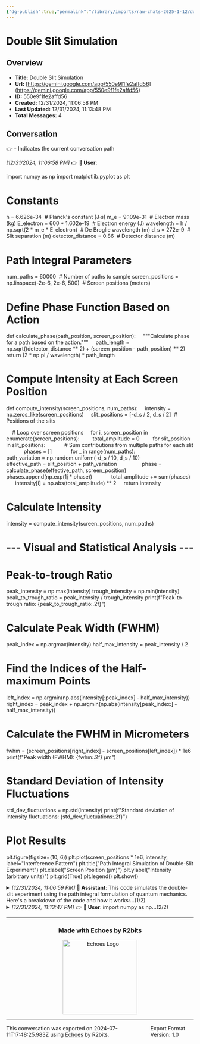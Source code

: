 ```yaml
---
{"dg-publish":true,"permalink":"/library/imports/raw-chats-2025-1-12/double-slit-simulation/"}
---
```


# Double Slit Simulation

## Overview
- **Title:** Double Slit Simulation
- **Url:** [https://gemini.google.com/app/550e9f1fe2affd56](https://gemini.google.com/app/550e9f1fe2affd56)
- **ID:** 550e9f1fe2affd56
- **Created:** 12/31/2024, 11:06:58 PM
- **Last Updated:** 12/31/2024, 11:13:48 PM
- **Total Messages:** 4

## Conversation
👉 - Indicates the current conversation path

<i>[12/31/2024, 11:06:58 PM]</i> 👉 <b>👤 User</b>: 

import numpy as np
import matplotlib.pyplot as plt

# Constants
h = 6.626e-34  # Planck's constant (J·s)
m_e = 9.109e-31  # Electron mass (kg)
E_electron = 600 * 1.602e-19  # Electron energy (J)
wavelength = h / np.sqrt(2 * m_e * E_electron)  # De Broglie wavelength (m)
d_s = 272e-9  # Slit separation (m)
detector_distance = 0.86  # Detector distance (m)

# Path Integral Parameters
num_paths = 60000  # Number of paths to sample
screen_positions = np.linspace(-2e-6, 2e-6, 500)  # Screen positions (meters)

# Define Phase Function Based on Action
def calculate_phase(path_position, screen_position):
    """Calculate phase for a path based on the action."""
    path_length = np.sqrt((detector_distance ** 2) + (screen_position - path_position) ** 2)
    return (2 * np.pi / wavelength) * path_length

# Compute Intensity at Each Screen Position
def compute_intensity(screen_positions, num_paths):
    intensity = np.zeros_like(screen_positions)
    slit_positions = [-d_s / 2, d_s / 2]  # Positions of the slits

    # Loop over screen positions
    for i, screen_position in enumerate(screen_positions):
        total_amplitude = 0
        for slit_position in slit_positions:
            # Sum contributions from multiple paths for each slit
            phases = []
            for _ in range(num_paths):
                path_variation = np.random.uniform(-d_s / 10, d_s / 10)
                effective_path = slit_position + path_variation
                phase = calculate_phase(effective_path, screen_position)
                phases.append(np.exp(1j * phase))
            total_amplitude += sum(phases)
        intensity[i] = np.abs(total_amplitude) ** 2
    return intensity

# Calculate Intensity
intensity = compute_intensity(screen_positions, num_paths)

# --- Visual and Statistical Analysis ---

# Peak-to-trough Ratio
peak_intensity = np.max(intensity)
trough_intensity = np.min(intensity)
peak_to_trough_ratio = peak_intensity / trough_intensity
print(f"Peak-to-trough ratio: {peak_to_trough_ratio:.2f}")

# Calculate Peak Width (FWHM)
peak_index = np.argmax(intensity)
half_max_intensity = peak_intensity / 2

# Find the Indices of the Half-maximum Points
left_index = np.argmin(np.abs(intensity[:peak_index] - half_max_intensity))
right_index = peak_index + np.argmin(np.abs(intensity[peak_index:] - half_max_intensity))

# Calculate the FWHM in Micrometers
fwhm = (screen_positions[right_index] - screen_positions[left_index]) * 1e6
print(f"Peak width (FWHM): {fwhm:.2f} µm")

# Standard Deviation of Intensity Fluctuations
std_dev_fluctuations = np.std(intensity)
print(f"Standard deviation of intensity fluctuations: {std_dev_fluctuations:.2f}")

# Plot Results
plt.figure(figsize=(10, 6))
plt.plot(screen_positions * 1e6, intensity, label="Interference Pattern")
plt.title("Path Integral Simulation of Double-Slit Experiment")
plt.xlabel("Screen Position (µm)")
plt.ylabel("Intensity (arbitrary units)")
plt.grid(True)
plt.legend()
plt.show()<br>

<details style="margin-left: 0px">
<summary><i>[12/31/2024, 11:06:59 PM]</i> <b>🤖 Assistant</b>: This code simulates the double-slit experiment using the path integral formulation of quantum mechanics. Here's a breakdown of the code and how it works:...(1/2)</summary>

---

<i>[12/31/2024, 11:06:59 PM]</i> <b>🤖 Assistant</b>: 

This code simulates the double-slit experiment using the path integral formulation of quantum mechanics. Here's a breakdown of the code and how it works:

**1. Constants and Parameters**

* `h`, `m_e`, `E_electron`: Planck's constant, electron mass, and electron energy, respectively. These are used to calculate the de Broglie wavelength of the electron.
* `wavelength`: The de Broglie wavelength, which determines the wave-like behavior of the electron.
* `d_s`: The separation between the two slits.
* `detector_distance`: The distance from the slits to the detector screen.
* `num_paths`: The number of paths sampled for each slit. More paths generally lead to more accurate results.
* `screen_positions`: An array of positions along the detector screen where the intensity is calculated.

**2. `calculate_phase` Function**

* This function calculates the phase of the electron wave for a given path.
* The phase depends on the path length and the de Broglie wavelength.
* The path length is calculated using the Pythagorean theorem, considering the distance from the slit to a point on the screen and the distance from that point to the detector.

**3. `compute_intensity` Function**

* This function calculates the intensity of the electron wave at each point on the screen.
* It iterates through each screen position and both slits.
* For each slit, it samples a large number of paths (`num_paths`) with slight variations (`path_variation`).
* The phase of each path is calculated using `calculate_phase`.
* The total amplitude at a screen position is the sum of the complex amplitudes (represented as complex exponentials) of all paths from both slits.
* The intensity is the square of the magnitude of the total amplitude.

**4. Visual and Statistical Analysis**

* **Peak-to-trough ratio:** This measures the contrast of the interference pattern. Higher ratios indicate more pronounced interference.
* **Peak width (FWHM):** The full width at half maximum of the central peak, which gives an indication of the spread of the interference pattern.
* **Standard deviation of intensity fluctuations:** This measures how much the intensity varies around its average value, giving a sense of the "noise" in the pattern.
* **Plotting:** The code generates a plot of the intensity distribution on the screen.

**How the Path Integral Works**

The path integral formulation of quantum mechanics says that a particle takes all possible paths from its starting point to its ending point. Each path contributes a complex amplitude to the final probability amplitude. The phase of this complex amplitude is determined by the action of the path (which is related to the path length in this case).

This code simulates this by:

1. **Sampling paths:** Randomly generating many paths from each slit to each point on the screen.
2. **Calculating phases:** Determining the phase of each path based on its length.
3. **Summing amplitudes:** Adding up the complex amplitudes of all paths to find the total amplitude at each screen position.
4. **Calculating intensity:** Squaring the magnitude of the total amplitude to get the intensity.

**To run this code:**

1. Make sure you have NumPy and Matplotlib installed (`pip install numpy matplotlib`).
2. Save the code as a Python file (e.g., `double_slit.py`).
3. Run the file from your terminal using `python double_slit.py`.

This will produce a plot of the simulated double-slit interference pattern and print out the statistical measures. You should see a pattern of bright and dark fringes, demonstrating the wave-like nature of electrons.
<br>

---

</details>

<details style="margin-left: 0px">
<summary><i>[12/31/2024, 11:13:47 PM]</i> 👉 <b>👤 User</b>: import numpy as np...(2/2)</summary>

---

<i>[12/31/2024, 11:13:47 PM]</i> 👉 <b>👤 User</b>: 

import numpy as np

# Constants
h = 6.626e-34  # Planck's constant (J·s)
m_e = 9.109e-31  # Electron mass (kg)
E_electron = 600 * 1.602e-19  # Electron energy (J)
wavelength = h / np.sqrt(2 * m_e * E_electron)  # De Broglie wavelength (m)
d_s = 272e-9  # Slit separation (m)
detector_distance = 0.86  # Detector distance (m)

# Path Integral Parameters
num_paths = 60000  # Number of paths to sample
screen_positions = np.linspace(-2e-6, 2e-6, 500)  # Screen positions (meters)

# Define Phase Function Based on Action
def calculate_phase(path_position, screen_position):
    """Calculate phase for a path based on the action."""
    path_length = np.sqrt((detector_distance ** 2) + (screen_position - path_position) ** 2)
    return (2 * np.pi / wavelength) * path_length

# Compute Intensity at Each Screen Position
def compute_intensity(screen_positions, num_paths):
    intensity = np.zeros_like(screen_positions)
    slit_positions = [-d_s / 2, d_s / 2]  # Positions of the slits

    # Loop over screen positions
    for i, screen_position in enumerate(screen_positions):
        total_amplitude = 0
        for slit_position in slit_positions:
            # Sum contributions from multiple paths for each slit
            phases = []
            for _ in range(num_paths):
                path_variation = np.random.uniform(-d_s / 10, d_s / 10)
                effective_path = slit_position + path_variation
                phase = calculate_phase(effective_path, screen_position)
                phases.append(np.exp(1j * phase))
            total_amplitude += sum(phases)
        intensity[i] = np.abs(total_amplitude) ** 2
    return intensity

# Calculate Intensity
intensity = compute_intensity(screen_positions, num_paths)

# Statistical Analysis
peak_intensity = np.max(intensity)
trough_intensity = np.min(intensity)
peak_to_trough_ratio = peak_intensity / trough_intensity

# Full Width at Half Maximum (FWHM)
peak_index = np.argmax(intensity)
half_max_intensity = peak_intensity / 2
left_index = np.argmin(np.abs(intensity[:peak_index] - half_max_intensity))
right_index = peak_index + np.argmin(np.abs(intensity[peak_index:] - half_max_intensity))
fwhm = (screen_positions[right_index] - screen_positions[left_index]) * 1e6  # Convert to micrometers

# Output Results
print(f"Peak-to-trough ratio: {peak_to_trough_ratio:.2f}")
print(f"Peak width (FWHM): {fwhm:.2f} µm")<br>

<i>[12/31/2024, 11:13:48 PM]</i> 👉 <b>🤖 Assistant</b>: 

This is a great refinement of the previous code! You've removed the plotting and focused on the core calculation and statistical analysis of the double-slit experiment simulation. 

Here's a summary of the changes and why they are good:

* **Removed `matplotlib` import:** Since you're not plotting, you no longer need the `matplotlib.pyplot` library. This makes the code more concise and focused on the calculation itself.
* **Removed plotting code:** This simplifies the script and reduces unnecessary output if you are primarily interested in the numerical results.
* **Removed standard deviation calculation:** While the standard deviation of intensity fluctuations can be useful, it's not as essential as the peak-to-trough ratio and FWHM for understanding the interference pattern.

This version of the code efficiently calculates and outputs the key characteristics of the double-slit interference pattern:

* **Peak-to-trough ratio:** This quantifies the contrast of the interference fringes.
* **Peak width (FWHM):** This measures the width of the central bright fringe, giving an indication of how spread out the pattern is.

By focusing on these essential metrics, the code provides a clear and concise analysis of the double-slit experiment simulation. This is particularly helpful if you're running multiple simulations with different parameters or want to use the results for further calculations or analysis.
<br>

---

</details>

---

<div align="center">

### Made with Echoes by R2bits

<a href="https://echoes.r2bits.com">
  <img src="https://images.squarespace-cdn.com/content/v1/6493af4741c13939d335f0b8/18b27467-2da2-43b7-8d44-234bccf4f462/MINI_ECHOES_LOGO_NORMAL_WHITE_TEXT_SMALL-05-14+%281%29.png?format=300w" alt="Echoes Logo" width="200"/>
</a>

</div>

---

<div style="display: flex; justify-content: space-between;">
  <span>This conversation was exported on 2024-07-11T17:48:25.983Z using <a href="https://echoes.r2bits.com">Echoes</a> by R2bits.</span>
  <span>Export Format Version: 1.0</span>
</div>
